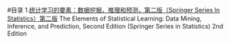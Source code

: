 #目录
1.[统计学习的要素：数据挖掘，推理和预测，第二版（Springer Series In Statistics）第二版](https://web.stanford.edu/~hastie/Papers/ESLII.pdf)
  The Elements of Statistical Learning: Data Mining, Inference, and Prediction, Second Edition (Springer Series in Statistics) 2nd Edition
  


 
  
